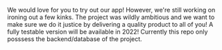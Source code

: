 We would love for you to try out our app! However, we're still working on ironing out a few kinks.
The project was wildly ambitious and we want to make sure we do it justice by delivering a quality product to all of you!
A fully testable version will be available in 2022!
Currently this repo only posssess the backend/database of the project.

